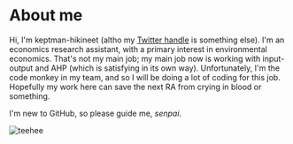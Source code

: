 # About me

Hi, I'm keptman-hikineet (altho my [Twitter handle](https://twitter.com/oikos_mcnomos) is something else). I'm an economics research assistant, with a primary interest in environmental economics. That's not my main job; my main job now is working with input-output and AHP (which is satisfying in its own way). Unfortunately, I'm the code monkey in my team, and so I will be doing a lot of coding for this job. Hopefully my work here can save the next RA from crying in blood or something.

I'm new to GitHub, so please guide me, *senpai*. 

![teehee](https://user-images.githubusercontent.com/98951057/153031140-38dd352c-66c6-416e-b898-d5fc04cc9964.gif)

<!---
keptman-hikineet/keptman-hikineet is a ✨ special ✨ repository because its `README.md` (this file) appears on your GitHub profile.
You can click the Preview link to take a look at your changes.
--->
